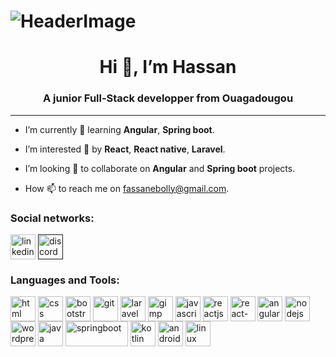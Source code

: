 <!-- ![HeaderImage](https://user.oc-static.com/upload/2021/01/19/16110458304926_P2C3-1%20Re%CC%81utilisez%20vos%20composants%20avec%20les%20props.png) -->
<h1><img src="https://user.oc-static.com/upload/2021/01/19/16110458304926_P2C3-1%20Re%CC%81utilisez%20vos%20composants%20avec%20les%20props.png" alt="HeaderImage" /></h1>

<h1 align="center">Hi 👋, I’m Hassan</h1>
<h3 align="center">A junior Full-Stack developper from Ouagadougou</h3>

<hr/>

- I’m currently 🌱 learning **Angular**, **Spring boot**.

- I’m interested 👀 by **React**, **React native**, **Laravel**.

- I’m looking 💞️ to collaborate on **Angular** and **Spring boot** projects.

- How 📫 to reach me on fassanebolly@gmail.com.

<h3 align="left">Social networks:</h3>
<p align="left">
<a href="https://www.linkedin.com/in/bolly-hassan-917581224/" target="blank"><img align="center" src="https://cdn-icons-png.flaticon.com/512/174/174857.png" alt="linkedin" height="40" width="40" /></a>
<a href="" target="blank"><img align="center" src="https://cdn-icons.flaticon.com/png/512/3670/premium/3670157.png?token=exp=1660061083~hmac=f5f7bff681e5fdd77c64f36a84c285e5" alt="discord" height="40" width="40" /></a> 
</p>

<h3 align="left">Languages and Tools:</h3>
<p align="left">
<a href="https://www.w3schools.com/html/" target="blank"><img align="center" src="https://cdn-icons-png.flaticon.com/128/1051/1051277.png" alt="html" height="40" width="40" /></a>
<a href="https://www.w3schools.com/css/" target="blank"><img align="center" src="https://cdn-icons-png.flaticon.com/128/732/732190.png" alt="css" height="40" width="40" /></a>
<a href="https://getbootstrap.com/" target="blank"><img align="center" src="https://getbootstrap.com/docs/5.2/assets/brand/bootstrap-logo-shadow.png" alt="bootstrap" height="40" width="40" /></a>
<a href="https://git-scm.com/" target="blank"><img align="center" src="https://cdn-icons-png.flaticon.com/128/2111/2111420.png" alt="git" height="40" width="40" /></a>
<a href="https://laravel.com/docs/9.x" target="blank"><img align="center" src="https://laravel.com/img/logomark.min.svg" alt="laravel" height="40" width="40" /></a>
<a href="https://www.gimp.org/docs/" target="blank"><img align="center" src="https://i.pinimg.com/236x/5a/31/92/5a3192d3796828fbe06dc004350df769.jpg" alt="gimp" height="40" width="40" /></a>
<a href="https://developer.mozilla.org/fr/docs/Web/JavaScript" target="blank"><img align="center" src="https://cdn-icons-png.flaticon.com/128/5968/5968292.png" alt="javascript" height="40" width="40" /></a>
<a href="https://reactjs.org" target="blank"><img align="center" src="https://cdn-icons.flaticon.com/png/128/1183/premium/1183672.png?token=exp=1660063053~hmac=dd076e1470ccc541d9d982cdf84c88ac" alt="reactjs" height="40" width="40" /></a>
<a href="https://reactnative.dev" target="blank"><img align="center" src="https://cdn-icons-png.flaticon.com/128/919/919851.png" alt="react-native" height="40" width="40" /></a>
<a href="https://angular.io/" target="blank"><img align="center" src="https://i.pinimg.com/236x/e6/f3/20/e6f3204bd34862cd764314637857e193.jpg" alt="angular" height="40" width="40" /></a>
<a href="https://nodejs.org/" target="blank"><img align="center" src="https://cdn-icons-png.flaticon.com/128/919/919825.png" alt="nodejs" height="40" width="40" /></a>
<a href="https://wordpress.com/fr/" target="blank"><img align="center" src="https://cdn-icons-png.flaticon.com/128/174/174881.png" alt="wordpress" height="40" width="40" /></a>
<a href="https://docs.oracle.com/en/java/" target="blank"><img align="center" src="https://cdn-icons-png.flaticon.com/128/226/226777.png" alt="java" height="40" width="40" /></a>
<a href="https://spring.io/projects/spring-boot" target="blank"><img align="center" src="https://i.pinimg.com/564x/a5/18/7c/a5187cae96d253e88db6866708b6fbe0.jpg" alt="springboot" height="40" width="100" /></a>
<a href="https://kotlinlang.org/" target="blank"><img align="center" src="https://i.pinimg.com/236x/8a/bb/99/8abb998fd0a722fbf698692e1c1bb373.jpg" alt="kotlin" height="40" width="40" /></a>
<a href="https://developer.android.com/" target="blank"><img align="center" src="https://cdn-icons-png.flaticon.com/128/5969/5969010.png" alt="android-studio" height="40" width="40" /></a>
<a href="https://ubuntu.com/" target="blank"><img align="center" src="https://cdn-icons-png.flaticon.com/128/6124/6124995.png" alt="linux" height="40" width="40" /></a>
  

<!---
fassane/fassane is a ✨ special ✨ repository because its `README.md` (this file) appears on your GitHub profile.
You can click the Preview link to take a look at your changes.
--->
